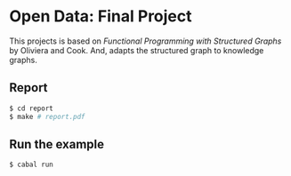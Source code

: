 # Open Data: Final Project

This projects is based on _Functional Programming with Structured Graphs_ by Oliviera and Cook.
And, adapts the structured graph to knowledge graphs.

## Report

``` sh
$ cd report
$ make # report.pdf
```

## Run the example

``` sh
$ cabal run
```
